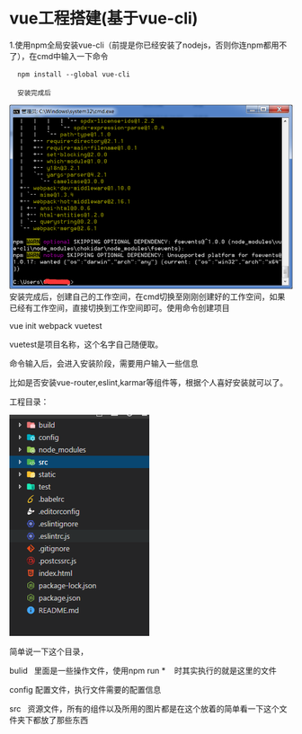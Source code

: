 # vue工程搭建\(基于vue-cli\)

1.使用npm全局安装vue-cli（前提是你已经安装了nodejs，否则你连npm都用不了），在cmd中输入一下命令

```
  npm install --global vue-cli

  安装完成后
```

![](/assets/import.png)安装完成后，创建自己的工作空间，在cmd切换至刚刚创建好的工作空间，如果已经有工作空间，直接切换到工作空间即可。使用命令创建项目

vue init webpack vuetest

vuetest是项目名称，这个名字自己随便取。

命令输入后，会进入安装阶段，需要用户输入一些信息

比如是否安装vue-router,eslint,karmar等组件等，根据个人喜好安装就可以了。

工程目录：

![](/assets/import1.png)

简单说一下这个目录，

bulid   里面是一些操作文件，使用npm run \*    时其实执行的就是这里的文件

config 配置文件，执行文件需要的配置信息

src   资源文件，所有的组件以及所用的图片都是在这个放着的简单看一下这个文件夹下都放了那些东西

